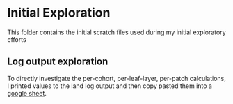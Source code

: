 # Initial Exploration 

This folder contains the initial scratch files used during my initial exploratory efforts

## Log output exploration

To directly investigate the per-cohort, per-leaf-layer, per-patch calculations, I printed values to the land log output and then copy pasted them into a [google sheet](https://docs.google.com/spreadsheets/d/1JN41QdmcH-wu2q6ft9eto76AZuM1e2UufW0LbBHqc-0/edit#gid=99707911).
